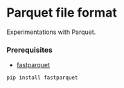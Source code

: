 # Parquet file format
Experimentations with Parquet.


### Prerequisites
+ [fastparquet](https://fastparquet.readthedocs.io/en/latest/)

``` bash
pip install fastparquet
```

